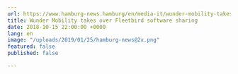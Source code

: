 ```yaml
---
url: https://www.hamburg-news.hamburg/en/media-it/wunder-mobility-takes-over-fleetbird-software-shar/
title: Wunder Mobility takes over Fleetbird software sharing
date: 2018-10-15 22:00:00 +0000
lang: en
image: "/uploads/2019/01/25/hamburg-news@2x.png"
featured: false
published: false

---
```

